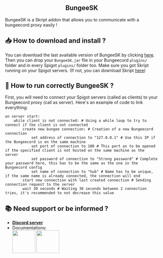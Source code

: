<h2 align="center">BungeeSK</h2> 
BungeeSK is a Skript addon that allows you to communicate with a bungeecord proxy easily !

<br>

## 📥 How to download and install ?
You can download the last available version of BungeeSK by clicking [here](https://github.com/ZorgBtw/BungeeSK/releases/latest).
Then you can drop your `BungeeSK.jar` file in your Bungeecord `plugins/` folder and in every Spigot `plugins/` folder too. Make sure you got Skript running on your Spigot servers. (If not, you can download Skript [here](https://github.com/SkriptLang/Skript/releases/latest))

## 🚀 How to run correctly BungeeSK ?
First, you will need to connect your Spigot servers (called as clients) to your Bungeecord proxy (call as server).
Here's an example of code to link everything:
```applescript
on server start:
	while client is not connected: # Using a while loop to try to connect if the client is not connected
		create new bungee connection: # Creation of a new Bungeecord connection
			set address of connection to "127.0.0.1" # Use this IP if the Bungeecord is on the same machine
			set port of connection to 100 # This port as to be opened if the specified client is not hosted on the same machine as the server
			set password of connection to "Strong password" # Complete your password here, this has to be the same as the one in the Bungeecord config
			set name of connection to "hub" # Name has to be unique, if the same name is already connected, the connection will end
		start new connection with last created connection # Sending connection request to the server
		wait 30 seconds # Waiting 30 seconds between 2 connection tries, it's recommended to not decrease this value
```

## 📚 Need support or be informed ?
- [**Discord server**](https://discord.gg/PCnyMDsTRA)
- Documentations:<br>
<a href="http://skripthub.net/docs/?addon=BungeeSK" target="_blank"> <img src="http://skripthub.net/static/addon/ViewTheDocsButton.png" height="75"></img></a>
<a href="https://docs.skunity.com/syntax/search/addon:bungeesk" target="_blank"> <img src="https://skunity.com/branding/buttons/get_on_docs_3.png" height="75"></img></a>
